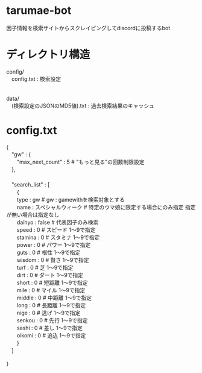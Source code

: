 # tarumae-bot
因子情報を検索サイトからスクレイピングしてdiscordに投稿するbot

# ディレクトリ構造

config/<br>
　config.txt : 検索設定<br>
<br>
<br>
data/<br>
　(検索設定のJSONのMD5値).txt : 過去検索結果のキャッシュ<br>

# config.txt
{<br>
　"gw" : {<br>
　　"max_next_count" : 5  # "もっと見る"の回数制限設定<br>
　},<br>
　<br>
　"search_list" : [<br>
　　{<br>
  　　type : gw # gw : gamewithを検索対象とする<br>
  　　name : スペシャルウィーク # 特定のウマ娘に限定する場合にのみ指定 指定が無い場合は指定なし<br>
  　　daihyo : false # 代表因子のみ検索<br>
  　　speed : 0 # スピード 1～9で指定<br>
  　　stamina : 0 # スタミナ 1～9で指定<br>
  　　power : 0 # パワー 1～9で指定<br>
  　　guts : 0 # 根性 1～9で指定<br>
  　　wisdom : 0 # 賢さ 1～9で指定<br>
  　　turf : 0 # 芝 1～9で指定<br>
  　　dirt : 0 # ダート 1～9で指定<br>
  　　short : 0 # 短距離 1～9で指定<br>
  　　mile : 0 # マイル 1～9で指定<br>
  　　middle : 0 # 中距離 1～9で指定<br>
  　　long : 0 # 長距離 1～9で指定<br>
  　　nige : 0 # 逃げ 1～9で指定<br>
  　　senkou : 0 # 先行 1～9で指定<br>
  　　sashi : 0 # 差し 1～9で指定<br>
  　　oikomi : 0 # 追込 1～9で指定<br>
　　}<br>
　]<br>
<br>
}<br>
<br>

